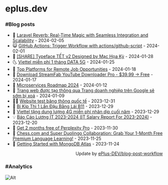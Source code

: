 # eplus.dev

### #Blog posts

<!-- BLOG-POST-LIST:START -->
 - 🧰 [Laravel Reverb: Real-Time Magic with Seamless Integration and Scalability](https://eplus.dev/laravel-reverb-real-time-magic-with-seamless-integration-and-scalability) - 2024-02-05
 - 😺 [GitHub Actions: Trigger Workflow with actions/github-script](https://eplus.dev/github-actions-trigger-workflow-with-actionsgithub-script) - 2024-02-01
 - 🗽 [[SHARE] Typeface TẾT v2 Designed by Mạc Họa Kỳ](https://eplus.dev/share-typeface-tet-v2-designed-by-mac-hoa-ky) - 2024-01-28
 - 🌜 [Viettel miễn phí 1 tháng DATA 5G](https://eplus.dev/viettel-mien-phi-1-thang-data-5g) - 2024-01-25
 - 📝 [Top Platforms for Remote Job Opportunities](https://eplus.dev/top-platforms-for-remote-job-opportunities) - 2024-01-18
 - 🚀 [Download StreamFab YouTube Downloader Pro - $39.99 -&gt; Free](https://eplus.dev/download-streamfab-youtube-downloader-pro-3999-free) - 2024-01-17
 - 💼 [Microservices Roadmap 2024](https://eplus.dev/microservices-roadmap-2024) - 2024-01-12
 - 🦣 [Trang web được tạo thông qua Trang doanh nghiệp trên Google sẽ sớm bị xoá](https://eplus.dev/trang-web-duoc-tao-thong-qua-trang-doanh-nghiep-tren-google-se-som-bi-xoa) - 2024-01-09
 - 👨‍🏫 [Website test băng thông quốc tế](https://eplus.dev/website-test-bang-thong-quoc-te) - 2023-12-31
 - 🔭 [Bí Kíp Thi 1 Lần Đậu Bằng Lái B11](https://eplus.dev/bi-kip-thi-1-lan-dau-bang-lai-b11) - 2023-12-29
 - 🤡 [Viettel tặng dung lượng 4G miễn phí nhân dịp cuối năm](https://eplus.dev/viettel-tang-dung-luong-4g-mien-phi-nhan-dip-cuoi-nam) - 2023-12-29
 - 💡 [Báo Cáo Lương IT 2023-2024 &lpar;IT Salary Report For 2023-2024&rpar;](https://eplus.dev/bao-cao-luong-it-2023-2024-it-salary-report-for-2023-2024) - 2023-12-20
 - 🦣 [Get 2 months free of Perplexity Pro](https://eplus.dev/get-2-months-free-of-perplexity-pro) - 2023-11-30
 - 💪 [Chess.com and Super Duolingo Collaboration: Grab Your 1-Month Free Premium Language Learning!](https://eplus.dev/chesscom-and-super-duolingo-collaboration-grab-your-1-month-free-premium-language-learning) - 2023-11-25
 - 🤡 [Getting Started with MongoDB Atlas](https://eplus.dev/getting-started-with-mongodb-atlas) - 2023-11-24<!-- BLOG-POST-LIST:END -->

<div align="right">
  Update by <a target="_blank"
    href="https://github.com/ePlus-DEV/blog-post-workflow">ePlus-DEV/blog-post-workflow</a>
</div>

### #Analytics
![Alt](https://repobeats.axiom.co/api/embed/9990f7cddfbad8d834990b10ccad05f81ac1096f.svg "Repobeats analytics image")
